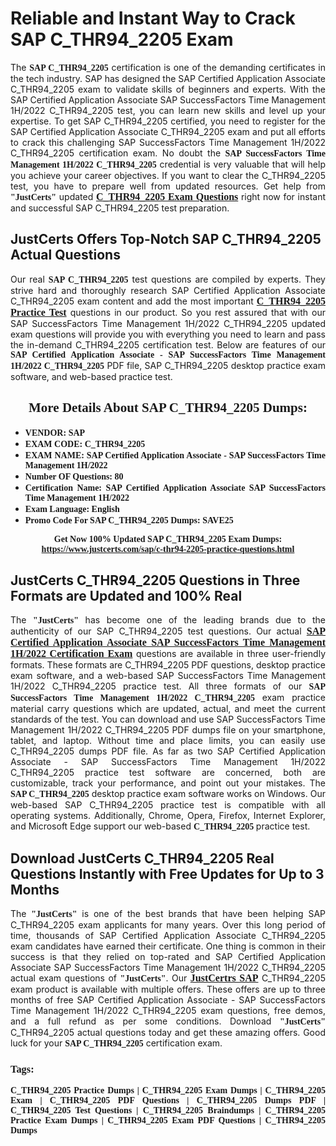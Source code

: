 <h1><strong>Reliable and Instant Way to Crack SAP C_THR94_2205 Exam</strong></h1>

<p style="text-align: justify;">The <span style="font-family:Georgia,serif;"><strong>SAP C_THR94_2205</strong></span> certification is one of the demanding certificates in the tech industry. SAP has designed the SAP Certified Application Associate C_THR94_2205 exam to validate skills of beginners and experts. With the SAP Certified Application Associate SAP SuccessFactors Time Management 1H/2022 C_THR94_2205 test, you can learn new skills and level up your expertise. To get SAP C_THR94_2205 certified, you need to register for the SAP Certified Application Associate C_THR94_2205 exam and put all efforts to crack this challenging SAP SuccessFactors Time Management 1H/2022 C_THR94_2205 certification exam. No doubt the <span style="font-family:Georgia,serif;"><strong>SAP SuccessFactors Time Management 1H/2022 C_THR94_2205</strong></span> credential is very valuable that will help you achieve your career objectives. If you want to clear the C_THR94_2205 test, you have to prepare well from updated resources. Get help from <span style="font-size:14px;"><span style="font-family:Georgia,serif;"><strong>"JustCerts"</strong></span></span> updated <a href="https://www.justcerts.com/sap/c-thr94-2205-practice-questions.html"><span style="font-size:16px;"><span style="font-family:Georgia,serif;"><strong>C_THR94_2205 Exam Questions</strong></span></span></a> right now for instant and successful SAP C_THR94_2205 test preparation.</p>

<h2><strong>JustCerts Offers Top-Notch SAP C_THR94_2205 Actual Questions </strong></h2>

<p style="text-align: justify;">Our real <span style="font-family:Georgia,serif;"><strong>SAP C_THR94_2205</strong></span> test questions are compiled by experts. They strive hard and thoroughly research SAP Certified Application Associate C_THR94_2205 exam content and add the most important <a href="https://www.justcerts.com/sap/c-thr94-2205-practice-questions.html"><span style="font-size:16px;"><span style="font-family:Georgia,serif;"><strong>C_THR94_2205 Practice Test</strong></span></span></a> questions in our product. So you rest assured that with our SAP SuccessFactors Time Management 1H/2022 C_THR94_2205 updated exam questions will provide you with everything you need to learn and pass the in-demand C_THR94_2205 certification test. Below are features of our <span style="font-family:Georgia,serif;"><strong>SAP Certified Application Associate - SAP SuccessFactors Time Management 1H/2022 C_THR94_2205</strong></span> PDF file, SAP C_THR94_2205 desktop practice exam software, and web-based practice test.</p>

<h2 style="text-align: center;"><strong><span style="font-family:Georgia,serif;">More Details About SAP C_THR94_2205 Dumps:</span></strong></h2>

<ul>
	<li style="text-align: justify;"><span style="font-size:14px;"><span style="font-family:Georgia,serif;"><strong>VENDOR: SAP</strong></span></span></li>
	<li style="text-align: justify;"><span style="font-size:14px;"><span style="font-family:Georgia,serif;"><strong>EXAM CODE: C_THR94_2205</strong></span></span></li>
	<li style="text-align: justify;"><span style="font-size:14px;"><span style="font-family:Georgia,serif;"><strong>EXAM NAME: SAP Certified Application Associate - SAP SuccessFactors Time Management 1H/2022</strong></span></span></li>
	<li style="text-align: justify;"><span style="font-size:14px;"><span style="font-family:Georgia,serif;"><strong>Number OF Questions: 80</strong></span></span></li>
	<li style="text-align: justify;"><span style="font-size:14px;"><span style="font-family:Georgia,serif;"><strong>Certification Name: SAP Certified Application Associate SAP SuccessFactors Time Management 1H/2022</strong></span></span></li>
	<li style="text-align: justify;"><span style="font-size:14px;"><span style="font-family:Georgia,serif;"><strong>Exam Language: English</strong></span></span></li>
	<li style="text-align: justify;"><span style="font-size:14px;"><span style="font-family:Georgia,serif;"><strong>Promo Code For SAP C_THR94_2205 Dumps: SAVE25</strong></span></span></li>
</ul>

<p style="text-align: center;"><strong><span style="font-family:Georgia,serif;"><span style="font-size:14px;">Get Now 100% Updated SAP C_THR94_2205 Exam Dumps:</span> <a href="https://www.justcerts.com/sap/c-thr94-2205-practice-questions.html">https://www.justcerts.com/sap/c-thr94-2205-practice-questions.html</a></span></strong></p>

<h2><strong>JustCerts C_THR94_2205 Questions in Three Formats are Updated and 100% Real</strong></h2>

<p style="text-align: justify;">The <span style="font-size:14px;"><span style="font-family:Georgia,serif;"><strong>"JustCerts"</strong></span></span> has become one of the leading brands due to the authenticity of our SAP C_THR94_2205 test questions. Our actual <a href="https://www.justcerts.com/sap/sap-certified-application-associate-certification-exams.html"><span style="font-size:16px;"><span style="font-family:Georgia,serif;"><strong>SAP Certified Application Associate SAP SuccessFactors Time Management 1H/2022 Certification Exam</strong></span></span></a> questions are available in three user-friendly formats. These formats are C_THR94_2205 PDF questions, desktop practice exam software, and a web-based SAP SuccessFactors Time Management 1H/2022 C_THR94_2205 practice test. All three formats of our <strong><span style="font-family:Georgia,serif;">SAP SuccessFactors Time Management 1H/2022 C_THR94_2205</span></strong> exam practice material carry questions which are updated, actual, and meet the current standards of the test. You can download and use SAP SuccessFactors Time Management 1H/2022 C_THR94_2205 PDF dumps file on your smartphone, tablet, and laptop. Without time and place limits, you can easily use C_THR94_2205 dumps PDF file. As far as two SAP Certified Application Associate - SAP SuccessFactors Time Management 1H/2022 C_THR94_2205 practice test software are concerned, both are customizable, track your performance, and point out your mistakes. The <span style="font-family:Georgia,serif;"><strong>SAP C_THR94_2205</strong></span> desktop practice exam software works on Windows. Our web-based SAP C_THR94_2205 practice test is compatible with all operating systems. Additionally, Chrome, Opera, Firefox, Internet Explorer, and Microsoft Edge support our web-based <span style="font-family:Georgia,serif;"><strong>C_THR94_2205 </strong></span> practice test.</p>

<h2><strong>Download JustCerts C_THR94_2205 Real Questions Instantly with Free Updates for Up to 3 Months</strong></h2>

<p style="text-align: justify;">The <span style="font-family:Georgia,serif;"><span style="font-size:14px;"><strong>"JustCerts"</strong></span></span> is one of the best brands that have been helping SAP C_THR94_2205 exam applicants for many years. Over this long period of time, thousands of SAP Certified Application Associate C_THR94_2205 exam candidates have earned their certificate. One thing is common in their success is that they relied on top-rated and SAP Certified Application Associate SAP SuccessFactors Time Management 1H/2022 C_THR94_2205 actual exam questions of <span style="font-family:Georgia,serif;"><span style="font-size:14px;"><strong>"JustCerts"</strong></span></span>. Our <a href="https://www.justcerts.com/sap-certification-exams.html"><span style="font-size:16px;"><span style="font-family:Georgia,serif;"><strong>JustCertrs SAP</strong></span></span></a> C_THR94_2205 exam product is available with multiple offers. These offers are up to three months of free SAP Certified Application Associate - SAP SuccessFactors Time Management 1H/2022 C_THR94_2205 exam questions, free demos, and a full refund as per some conditions. Download <span style="font-family:Georgia,serif;"><span style="font-size:14px;"><strong>"JustCerts"</strong></span></span> C_THR94_2205 actual questions today and get these amazing offers. Good luck for your <span style="font-family:Georgia,serif;"><strong>SAP C_THR94_2205</strong></span> certification exam.</p>

<h3 style="text-align: justify;"><span style="font-family:Georgia,serif;"><strong>Tags:</strong></span></h3>

<p style="text-align: justify;"><span style="font-family:Georgia,serif;"><strong>C_THR94_2205 Practice Dumps | C_THR94_2205 Exam Dumps | C_THR94_2205 Exam | C_THR94_2205 PDF Questions | C_THR94_2205 Dumps PDF | C_THR94_2205 Test Questions | C_THR94_2205 Braindumps | C_THR94_2205 Practice Exam Dumps | C_THR94_2205 Exam PDF Questions | C_THR94_2205 Dumps</strong></span></p>
